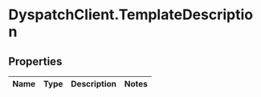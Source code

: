 # DyspatchClient.TemplateDescription

## Properties
Name | Type | Description | Notes
------------ | ------------- | ------------- | -------------


